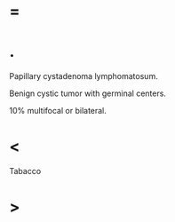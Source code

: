 # =

# .

Papillary cystadenoma lymphomatosum.

Benign cystic tumor with germinal centers.

10% multifocal or bilateral.

# <

Tabacco

# >
